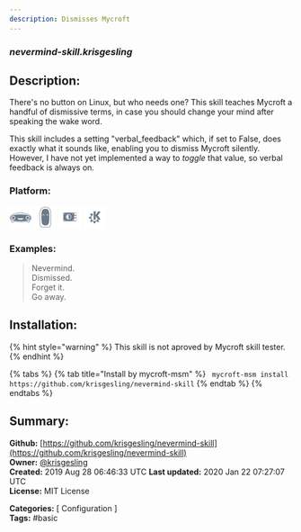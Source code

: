 ```yaml
---
description: Dismisses Mycroft
---
```


### _nevermind-skill.krisgesling_  
## Description:  
There's no button on Linux, but who needs one? This skill teaches Mycroft a handful of dismissive terms, in case you should change your mind after speaking the wake word.

This skill includes a setting "verbal_feedback" which, if set to False, does exactly what it sounds like, enabling you to dismiss Mycroft silently. However, I have not yet implemented a way to *toggle* that value, so verbal feedback is always on.  
  
  
### Platform:  
 ![Mark I](../.gitbook/assets/mark-1-icon.png)  ![Mark II](../.gitbook/assets/mark-2-icon.png)  ![Picroft](../.gitbook/assets/picroft-icon.png)  ![plasmoid](../.gitbook/assets/kde.png)   
### Examples:  
> Nevermind.  
> Dismissed.  
> Forget it.  
> Go away.  
  
## Installation:  
{% hint style="warning" %}
This skill is not aproved by Mycroft skill tester.
{% endhint %}
    
{% tabs %}
{% tab title="Install by mycroft-msm" %}
``` mycroft-msm install https://github.com/krisgesling/nevermind-skill```
{% endtab %}
  {% endtabs %}
    
## Summary:  
**Github:** [https://github.com/krisgesling/nevermind-skill](https://github.com/krisgesling/nevermind-skill)  
**Owner:** [@krisgesling](https://github.com/krisgesling)  
**Created:** 2019 Aug 28 06:46:33 UTC  **Last updated:** 2020 Jan 22 07:27:07 UTC  
**License:** MIT License  
  
**Categories:** [ Configuration ]   
**Tags:** \#basic   
